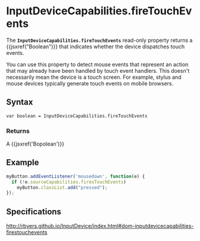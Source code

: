 # InputDeviceCapabilities.fireTouchEvents

The **`InputDeviceCapabilities.fireTouchEvents`** read-only property returns a {{jsxref("Boolean")}} that indicates whether the device dispatches touch events.

You can use this property to detect mouse events that represent an action that may already have been handled by touch event handlers. This doesn't necessarily mean the device is a touch screen. For example, stylus and mouse devices typically generate touch events on mobile browsers.

## Syntax

`var boolean = InputDeviceCapabilities.fireTouchEvents`

### Returns
A {{jsxref('Bopolean')}}

## Example

```javascript
myButton.addEventListener('mousedown', function(e) {
  if (!e.sourceCapabilities.firesTouchEvents)
    myButton.classList.add("pressed");
});
```

## Specifications

http://rbyers.github.io/InputDevice/index.html#dom-inputdevicecapabilities-firestouchevents

